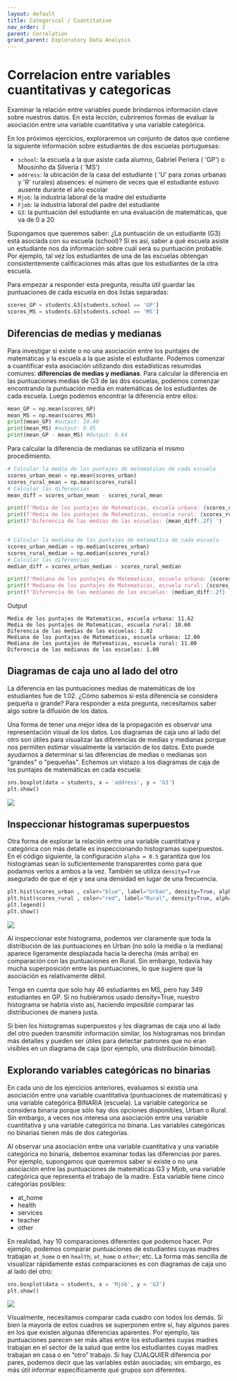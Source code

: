 ```yaml
---
layout: default
title: Categorical / Cuantitative
nav_order: 2
parent: Correlation
grand_parent: Exploratory Data Analysis
---
```


# Correlacion entre variables cuantitativas y categoricas

Examinar la relación entre variables puede brindarnos información clave sobre nuestros datos. En esta lección, cubriremos formas de evaluar la asociación entre una variable cuantitativa y una variable categórica.

En los próximos ejercicios, exploraremos un conjunto de datos que contiene la siguiente información sobre estudiantes de dos escuelas portuguesas:

* `school`: la escuela a la que asiste cada alumno, Gabriel Periera ( 'GP') o Mousinho da Silveria ( 'MS')
* `address`: la ubicación de la casa del estudiante ( 'U' para zonas urbanas y 'R' rurales) absences: el número de veces que el estudiante estuvo ausente durante el año escolar
* `Mjob`: la industria laboral de la madre del estudiante
* `Fjob`: la industria laboral del padre del estudiante
* `G3`: la puntuación del estudiante en una evaluación de matemáticas, que va de 0 a 20

Supongamos que queremos saber: ¿La puntuación de un estudiante (G3) está asociada con su escuela (school)? Si es así, saber a qué escuela asiste un estudiante nos da información sobre cuál será su puntuación probable. Por ejemplo, tal vez los estudiantes de una de las escuelas obtengan consistentemente calificaciones más altas que los estudiantes de la otra escuela.

Para empezar a responder esta pregunta, resulta útil guardar las puntuaciones de cada escuela en dos listas separadas:

```python
scores_GP = students.G3[students.school == 'GP']
scores_MS = students.G3[students.school == 'MS']
```

## Diferencias de medias y medianas

Para investigar si existe o no una asociación entre los puntajes de matemáticas y la escuela a la que asiste el estudiante. Podemos comenzar a cuantificar esta asociación utilizando dos estadísticas resumidas comunes: **diferencias de medias y medianas**. Para calcular la diferencia en las puntuaciones medias de G3 de las dos escuelas, podemos comenzar encontrando la puntuación media en matemáticas de los estudiantes de cada escuela. Luego podemos encontrar la diferencia entre ellos:

```python
mean_GP = np.mean(scores_GP)
mean_MS = np.mean(scores_MS)
print(mean_GP) #output: 10.49
print(mean_MS) #output: 9.85
print(mean_GP - mean_MS) #Output: 0.64
```
Para calcular la diferencia de medianas se utilizaria el mismo procedimiento.

```python
# Calcular la media de los puntajes de matematicas de cada escuela
scores_urban_mean = np.mean(scores_urban)
scores_rural_mean = np.mean(scores_rural)
# Calcular las diferencias
mean_diff = scores_urban_mean - scores_rural_mean

print(f'Media de los puntajes de Matematicas, escuela urbana: {scores_urban_mean:.2f}')
print(f'Media de los puntajes de Matematicas, escuela rural: {scores_rural_mean:.2f}')
print(f'Diferencia de las medias de las escuelas: {mean_diff:.2f} ')


# Calcular la mediana de los puntajes de matematica de cada escuela
scores_urban_median = np.median(scores_urban)
scores_rural_median = np.median(scores_rural)
# Calcular las diferencias
median_diff = scores_urban_median - scores_rural_median

print(f'Mediana de los puntajes de Matematicas, escuela urbana: {scores_urban_median:.2f}')
print(f'Mediana de los puntajes de Matematicas, escuela rural: {scores_rural_median:.2f}')
print(f'Diferencia de las medianas de las escuelas: {median_diff:.2f} ')
```
Output
```
Media de los puntajes de Matematicas, escuela urbana: 11.62
Media de los puntajes de Matematicas, escuela rural: 10.60
Diferencia de las medias de las escuelas: 1.02 
Mediana de los puntajes de Matematicas, escuela urbana: 12.00
Mediana de los puntajes de Matematicas, escuela rural: 11.00
Diferencia de las medianas de las escuelas: 1.00 
```

## Diagramas de caja uno al lado del otro
La diferencia en las puntuaciones medias de matemáticas de los estudiantes fue de 1.02. ¿Cómo sabemos si esta diferencia se considera pequeña o grande? Para responder a esta pregunta, necesitamos saber algo sobre la difusión de los datos.

Una forma de tener una mejor idea de la propagación es observar una representación visual de los datos. Los diagramas de caja uno al lado del otro son útiles para visualizar las diferencias de medias y medianas porque nos permiten estimar visualmente la variación de los datos. Esto puede ayudarnos a determinar si las diferencias de medias o medianas son "grandes" o "pequeñas". Echemos un vistazo a los diagramas de caja de los puntajes de matemáticas en cada escuela:

```python
sns.boxplot(data = students, x = 'address', y = 'G3')
plt.show()
```
![](https://fer78docs.github.io/assets/images/diagrama_caja.png)

## Inspeccionar histogramas superpuestos

Otra forma de explorar la relación entre una variable cuantitativa y categórica con más detalle es inspeccionando histogramas superpuestos. En el código siguiente, la configuración `alpha = 0.5` garantiza que los histogramas sean lo suficientemente transparentes como para que podamos verlos a ambos a la vez. También se utiliza `density=True` asegurado de que el eje y sea una densidad en lugar de una frecuencia.

```python
plt.hist(scores_urban , color="blue", label="Urban", density=True, alpha=0.5)
plt.hist(scores_rural , color="red", label="Rural", density=True, alpha=0.5)
plt.legend()
plt.show()
```

![](https://fer78docs.github.io/assets/images/histograma_superpuesto.png)

Al inspeccionar este histograma, podemos ver claramente que toda la distribución de las puntuaciones en Urban (no solo la media o la mediana) aparece ligeramente desplazada hacia la derecha (más arriba) en comparación con las puntuaciones en Rural. Sin embargo, todavía hay mucha superposición entre las puntuaciones, lo que sugiere que la asociación es relativamente débil.

Tenga en cuenta que solo hay 46 estudiantes en MS, pero hay 349 estudiantes en GP. Si no hubiéramos usado density=True, nuestro histograma se habría visto así, haciendo imposible comparar las distribuciones de manera justa.

Si bien los histogramas superpuestos y los diagramas de caja uno al lado del otro pueden transmitir información similar, los histogramas nos brindan más detalles y pueden ser útiles para detectar patrones que no eran visibles en un diagrama de caja (por ejemplo, una distribución bimodal).

## Explorando variables categóricas no binarias

En cada uno de los ejercicios anteriores, evaluamos si existía una asociación entre una variable cuantitativa (puntuaciones de matemáticas) y una variable categórica BINARIA (escuela). La variable categórica se considera binaria porque sólo hay dos opciones disponibles, Urban o Rural. Sin embargo, a veces nos interesa una asociación entre una variable cuantitativa y una variable categórica no binaria. Las variables categóricas no binarias tienen más de dos categorías.

Al observar una asociación entre una variable cuantitativa y una variable categórica no binaria, debemos examinar todas las diferencias por pares. Por ejemplo, supongamos que queremos saber si existe o no una asociación entre las puntuaciones de matemáticas G3 y Mjob, una variable categórica que representa el trabajo de la madre. Esta variable tiene cinco categorías posibles:

* at_home
* health
* services
* teacher
* other

En realidad, hay 10 comparaciones diferentes que podemos hacer. Por ejemplo, podemos comparar puntuaciones de estudiantes cuyas madres trabajan `at_home` o en `health`; `at_home` o `other`; etc. La forma más sencilla de visualizar rápidamente estas comparaciones es con diagramas de caja uno al lado del otro:

```python
sns.boxplot(data = students, x = 'Mjob', y = 'G3')
plt.show()
```

![](https://fer78docs.github.io/assets/images/diagrama_caja_mjob.png)

Visualmente, necesitamos comparar cada cuadro con todos los demás. Si bien la mayoría de estos cuadros se superponen entre sí, hay algunos pares en los que existen algunas diferencias aparentes. Por ejemplo, las puntuaciones parecen ser más altas entre los estudiantes cuyas madres trabajan en el sector de la salud que entre los estudiantes cuyas madres trabajan en casa o en “otro” trabajo. Si hay CUALQUIER diferencia por pares, podemos decir que las variables están asociadas; sin embargo, es más útil informar específicamente qué grupos son diferentes.
